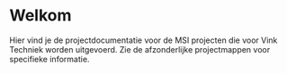 # Welkom

Hier vind je de projectdocumentatie voor de MSI projecten die voor Vink Techniek worden uitgevoerd. Zie de afzonderlijke projectmappen voor specifieke informatie.
